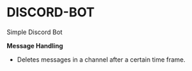 # DISCORD-BOT
Simple Discord Bot

**Message Handling**

- Deletes messages in a channel after a certain time frame.

